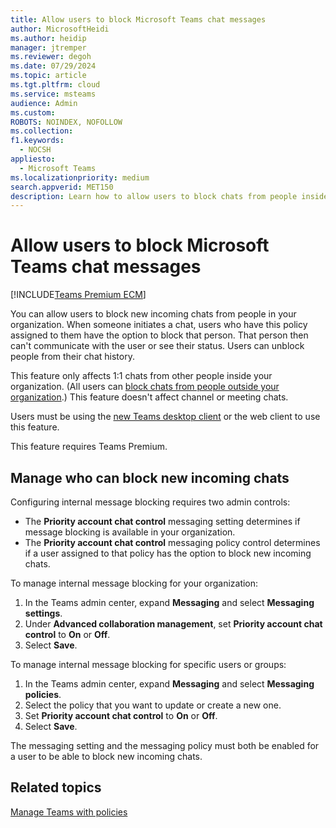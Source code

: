```yaml
---
title: Allow users to block Microsoft Teams chat messages
author: MicrosoftHeidi
ms.author: heidip
manager: jtremper
ms.reviewer: degoh
ms.date: 07/29/2024
ms.topic: article
ms.tgt.pltfrm: cloud
ms.service: msteams
audience: Admin
ms.custom: 
ROBOTS: NOINDEX, NOFOLLOW
ms.collection: 
f1.keywords: 
  - NOCSH
appliesto: 
  - Microsoft Teams
ms.localizationpriority: medium
search.appverid: MET150
description: Learn how to allow users to block chats from people inside your organization.
---
```


# Allow users to block Microsoft Teams chat messages

[!INCLUDE[Teams Premium ECM](includes/teams-premium-ecm.md)]

You can allow users to block new incoming chats from people in your organization. When someone initiates a chat, users who have this policy assigned to them have the option to block that person. That person then can't communicate with the user or see their status. Users can unblock people from their chat history.

This feature only affects 1:1 chats from other people inside your organization. (All users can [block chats from people outside your organization](https://support.microsoft.com/office/5b590992-c938-4ed9-933b-37ee1fb84d32).) This feature doesn't affect channel or meeting chats.

Users must be using the [new Teams desktop client](new-teams-desktop-admin.md) or the web client to use this feature.

This feature requires Teams Premium.

## Manage who can block new incoming chats

Configuring internal message blocking requires two admin controls:

- The **Priority account chat control** messaging setting determines if message blocking is available in your organization.
- The **Priority account chat control** messaging policy control determines if a user assigned to that policy has the option to block new incoming chats.

To manage internal message blocking for your organization:

1. In the Teams admin center, expand **Messaging** and select **Messaging settings**.
1. Under **Advanced collaboration management**, set **Priority account chat control** to **On** or **Off**.
1. Select **Save**.

To manage internal message blocking for specific users or groups:

1. In the Teams admin center, expand **Messaging** and select **Messaging policies**.
1. Select the policy that you want to update or create a new one.
1. Set **Priority account chat control** to **On** or **Off**.
1. Select **Save**.

The messaging setting and the messaging policy must both be enabled for a user to be able to block new incoming chats.

## Related topics

[Manage Teams with policies](manage-teams-with-policies.md)
